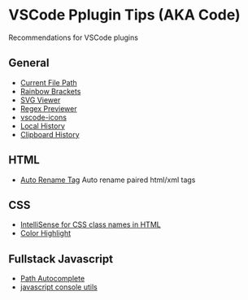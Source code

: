 # VSCode Pplugin Tips (AKA Code)

Recommendations for VSCode plugins

## General

- [Current File Path](https://marketplace.visualstudio.com/items?itemName=YoshinoriN.current-file-path)
- [Rainbow Brackets](https://marketplace.visualstudio.com/items?itemName=2gua.rainbow-brackets)
- [SVG Viewer](https://marketplace.visualstudio.com/items?itemName=cssho.vscode-svgviewer)
- [Regex Previewer](https://marketplace.visualstudio.com/items?itemName=chrmarti.regex)
- [vscode-icons](https://marketplace.visualstudio.com/items?itemName=robertohuertasm.vscode-icons)
- [Local History](https://marketplace.visualstudio.com/items?itemName=xyz.local-history)
- [Clipboard History](https://marketplace.visualstudio.com/items?itemName=Anjali.clipboard-history)

## HTML 

- [Auto Rename Tag](https://marketplace.visualstudio.com/items?itemName=formulahendry.auto-rename-tag) Auto rename paired html/xml tags

## CSS

- [IntelliSense for CSS class names in HTML](https://marketplace.visualstudio.com/items?itemName=Zignd.html-css-class-completion)
- [Color Highlight](https://marketplace.visualstudio.com/items?itemName=naumovs.color-highlight)

## Fullstack Javascript

- [Path Autocomplete](https://marketplace.visualstudio.com/items?itemName=ionutvmi.path-autocomplete)
- [javascript console utils](https://marketplace.visualstudio.com/items?itemName=whtouche.vscode-js-console-utils)
